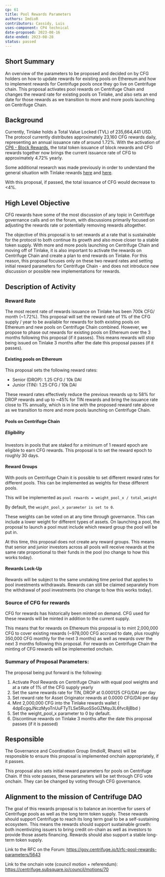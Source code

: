 ```yaml
---
cp: 61
title: Pool Rewards Parameters 
authors: ImdioR
contributors: Cassidy, Luis
uses-component: CP4 technical
date-proposed: 2023-08-16
date-ended: 2023-08-28
status: passed
---
```


## Short Summary
An overview of the parameters to be proposed and decided on by CFG holders on how to update rewards for existing pools on Ethereum and how to implement rewards for Centrifuge pools once they go live on Centrifuge chain. This proposal activates pool rewards on Centrifuge Chain and changes the reward rate for existing pools on Tinlake, and also sets an end date for those rewards as we transition to more and more pools launching on Centrifuge Chain.

## Background

Currently, Tinlake holds a Total Value Locked (TVL) of 235,664,441 USD. The protocol currently distributes approximately 23,160 CFG rewards daily, representing an annual issuance rate of around 1.72%. With the activation of [CP6 - Block Rewards](https://github.com/centrifuge/cps/blob/main/cps/CP6.md), the total token issuance of block rewards and CFG rewards together now brings the current issuance rate of CFG to approximately 4.72% yearly.

Some additional research was made previously in order to understand the general situation with Tinlake rewards [here](https://gov.centrifuge.io/t/counter-thinking-to-cp-40-tinlake-rewards-proposal-to-mint-1-9m-cfg/5285/24) and [here](https://gov.centrifuge.io/t/centrifuge-governance-call-18-2023-06-21/5511/7).

With this proposal, if passed, the total issuance of CFG would decrease to <4%.

## High Level Objective

CFG rewards have some of the most discussion of any topic in Centrifuge governance calls and on the forum, with discussions primarily focused on adjusting the rewards rate or potentially removing rewards altogether.

The objective of this proposal is to set rewards at a rate that is sustainable for the protocol to both continue its growth and also move closer to a stable token supply. With more and more pools launching on Centrifuge Chain and moving off of Tinlake, it is also important to activate the rewards on Centrifuge Chain and create a plan to end rewards on Tinlake. For this reason, this proposal focuses only on these two reward rates and setting initial reward parameters for Centrifuge Chain - and does not introduce new discussion or possible new implementations for rewards.

## Description of Activity

### Reward Rate

The most recent rate of rewards issuance on Tinlake has been 700k CFG/ month (~1.72%). This proposal will set the reward rate of 1% of the CFG supply / year to be available for rewards for both existing pools on Ethereum and new pools on Centrifuge Chain combined. However, we propose to phase out rewards for existing pools on Ethereum over the 3 months following this proposal (if it passes). This means rewards will stop being issued on Tinlake 3 months after the date this proposal passes (if it passes).

#### Existing pools on Ethereum

This proposal sets the following reward rates:

* Senior (DROP): 1.25 CFG / 10k DAI
* Junior (TIN): 1.25 CFG / 10k DAI

These reward rates effectively reduce the previous rewards up to 58% for DROP rewards and up to ~45% for TIN rewards and bring the issuance rate close to 1% annually, which is in line with the proposed reward rate above as we transition to more and more pools launching on Centrifuge Chain.

#### Pools on Centrifuge Chain

##### Eligibility

Investors in pools that are staked for a minimum of 1 reward epoch are eligible to earn CFG rewards. This proposal is to set the reward epoch to roughly 30 days.

#### Reward Groups

With pools on Centrifuge Chain it is possible to set different reward rates for different pools. This can be implemented as weights for these different pools.

This will be implemented as `pool rewards = weight_pool_x / total_weight`

By default, the `weight_pool_x parameter is set to 0`.

These weights can be voted on at any time through governance. This can include a lower weight for different types of assets. On launching a pool, the proposal to launch a pool must include which reward group the pool will be put in.

At this time, this proposal does not create any reward groups. This means that senior and junior investors across all pools will receive rewards at the same rate proportional to their funds in the pool (no change to how this works today).

#### Rewards Lock-Up

Rewards will be subject to the same unstaking time period that applies to pool investments withdrawals. Rewards can still be claimed separately from the withdrawal of pool investments (no change to how this works today).

### Source of CFG for rewards

CFG for rewards has historically been minted on demand. CFG used for these rewards will be minted in addition to the current supply.

This means that for rewards on Ethereum this proposal is to mint 2,000,000 CFG to cover existing rewards (~978,000 CFG accrued to date, plus roughly 350,000 CFG monthly for the next 3 months) as well as rewards over the next 3 months following this proposal. For rewards on Centrifuge Chain the minting of CFG rewards will be implemented onchain.

### Summary of Proposal Parameters:

The proposal being put forward is the following:

1. Activate Pool Rewards on Centrifuge Chain with equal pool weights and at a rate of 1% of the CFG supply yearly
2. Set the same rewards rate for TIN, DROP at 0.000125 CFG/DAI per day
3. Set reward rate for Asset Originator rewards at 0.0000 CFG/DAI per day
4. Mint 2,000,000 CFG into the Tinlake rewards wallet ( 4dpEcgqJNczMyoTnUuFTyTLSe5RuoSSoGZMqu3L6fvc8jBbd )
5. Set the weight_pool_x parameter to 0 by default.
6. Discontinue rewards on Tinlake 3 months after the date this proposal passes (if it is passed)

## Responsible

The Governance and Coordination Group (ImdioR, Rhano) will be responsible to ensure this proposal is implemented onchain appropriately, if it passes.

This proposal also sets initial reward parameters for pools on Centrifuge Chain. If this vote passes, these parameters will be set through CFG vote onchain. They can be changed by voting through CFG governance.

## Alignment to the mission of Centrifuge DAO

The goal of this rewards proposal is to balance an incentive for users of Centrifuge pools as well as the long term token supply. These rewards should support Centrifuge to reach its long term goal to be a self-sustaining ecosystem. This means the rewards should support sustainable growth: both incentivizing issuers to bring credit on-chain as well as investors to provide those assets financing. Rewards should also support a stable long-term token supply.

Link to the RFC on the Forum: https://gov.centrifuge.io/t/rfc-pool-rewards-parameters/5643

Link to the onchain vote (council motion + referendum): https://centrifuge.subsquare.io/council/motions/70

